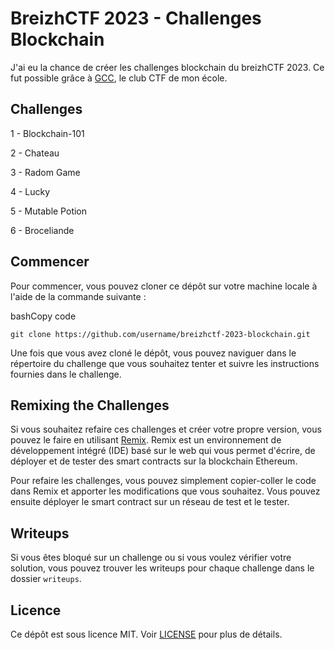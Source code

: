 BreizhCTF 2023 - Challenges Blockchain
======================================

J'ai eu la chance de créer les challenges blockchain du breizhCTF 2023. Ce fut possible grâce à [GCC](https://twitter.com/gcc_ensibs?s=20), le club CTF de mon école.

Challenges
----------

  1 - Blockchain-101
  
  2 - Chateau
  
  3 - Radom Game
  
  4 - Lucky
  
  5 - Mutable Potion
  
  6 - Broceliande

Commencer
---------

Pour commencer, vous pouvez cloner ce dépôt sur votre machine locale à l'aide de la commande suivante :

bashCopy code

`git clone https://github.com/username/breizhctf-2023-blockchain.git`

Une fois que vous avez cloné le dépôt, vous pouvez naviguer dans le répertoire du challenge que vous souhaitez tenter et suivre les instructions fournies dans le challenge.

Remixing the Challenges
-----------------------

Si vous souhaitez refaire ces challenges et créer votre propre version, vous pouvez le faire en utilisant [Remix](https://remix.ethereum.org/). Remix est un environnement de développement intégré (IDE) basé sur le web qui vous permet d'écrire, de déployer et de tester des smart contracts sur la blockchain Ethereum.

Pour refaire les challenges, vous pouvez simplement copier-coller le code dans Remix et apporter les modifications que vous souhaitez. Vous pouvez ensuite déployer le smart contract sur un réseau de test et le tester.

Writeups
--------

Si vous êtes bloqué sur un challenge ou si vous voulez vérifier votre solution, vous pouvez trouver les writeups pour chaque challenge dans le dossier `writeups`.

Licence
-------

Ce dépôt est sous licence MIT. Voir [LICENSE](https://chat.openai.com/LICENSE) pour plus de détails.
